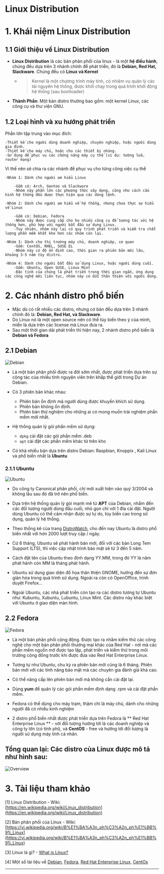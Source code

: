# Linux Distribution

# 1. Khái niệm Linux Distribution

## 1.1 Giới thiệu về Linux Distribution

- **Linux Distribution** là các bản phân phối của linux - là một **hệ điều hành**, chúng đều dựa trên 3 nhánh chính để phát triển, đó là **Debian, Red Hat, Slackware**. Chúng đều có **Linux và Kernel**

  - > Kernel là một chương trình máy tính, có nhiệm vụ quản lý các tài nguyên hệ thống, được khởi chạy trong quá trình khởi động hệ thống (sau bootloader)

- **Thành Phần**: Một bản distro thường bao gồm: một kernel Linux, các công cụ và thư viện GNU.

## 1.2 Loại hình và xu hướng phát triển

Phần lớn tập trung vào mục đích:

    -Thiết kế cho người dùng doanh nghiệp, chuyên nghiệp, hoặc người dùng gia đình.
    -Thiết kế cho máy chủ, hoặc cho các thiết bị nhúng.
    -Sử dụng để phục vụ các chứng năng máy cụ thể (ví dụ: tường lửa, router mạng)

Vì thế nên sẽ chia ra các nhánh để phục vụ cho từng công việc cụ thể

    -Nhóm 1: Dành cho người am hiểu Linux

        -Gồm có: Arch, Gentoo và Slackware
        -Nhóm này phần lớn các phương thức xây dựng, cũng như cách cấu hình hệ thống đều được thực hiện qua các dòng lệnh.

    -Nhóm 2: Dành cho người am hiểu về hệ thống, nhưng chưa thực sự hiểu về Linux

        -Gồm có: Debian, Fedora
        -Nhóm này được cung cấp cho họ nhiều công cụ để tương tác với hệ thống hơn, phù hợp với người bắt đầu sử dụng Linux.
        -Tuy nhiên, nhóm này lại có quy trình phát triển và kiểm tra chất lượng phần mềm khắt khe hơn các nhóm còn lại.

    -Nhóm 3: Dành cho thị trường máy chủ, doanh nghiệp, cơ quan
        -Gồm: CentOS, RHEL, SUSE EL
        -Nhóm này có độ ổn định cao, thời gian ra phiên bản mới lâu, khoảng 3-5 năm tùy distro.

    -Nhóm 4: Dành cho người bắt đầu sử dụng Linux, hoặc người dùng cuối.
        -Gồm: Ubuntu, Open SUSE, Linux Mint
        -Đặc tính của chúng là phát triển trong thời gian ngắn, ứng dụng các công nghệ mới liên tục, nhóm này có GUI thân thiện với người dùng.

# 2. Các nhánh distro phổ biến

- Mặc dù có rất nhiều các distro, nhưng cơ bản đều dựa trên 3 nhánh chính đó là: **Debian, Red Hat, và Slackware**.
- Do Linux nó là một open source nên có thể tùy biến theo ý của mình, miễn là dựa trên các license mà Linux đưa ra.
- Sau một thời gian dài phát triển thì hiện nay, 2 nhánh distro phổ biến là **Debian và Fedora**

## 2.1 Debian

![Debian](02_linux_distribution_image/debian.png)

- Là một bản phân phối được ra đời sớm nhất, được phát triển dựa trên sự cộng tác của nhiều tình nguyện viên trên khắp thế giới trong Dự án Debian.

- Có 3 phiên bản khác nhau:

  - Phiên bản ổn định mà người dùng được khuyến khích sử dụng.
  - Phiên bản không ổn định.
  - Phiên bản thử nghiệm cho những ai có mong muốn trải nghiệm phần mềm mới nhất.

- Hệ thống quản lý gói phần mềm sử dụng:

  - `dpkg` cài đặt các gói phần mềm .deb
  - `apt` cài đặt các phần mềm khác từ trên kho

- Có khả nhiều bản dựa trên distro Debian: Raspbian, Knoppix , Kali Linux và phổ biến nhất là **Ubuntu**

### 2.1.1 Ubuntu

![Ubuntu](02_linux_distribution_image/ubuntu.png)

- Do công ty Canonical phân phối, chỉ mới xuất hiện vào quý 3/2004 và không lâu sau đó đã trở nên phố biến.

- Dựa trên hệ thống quản lý gói mạnh mẽ từ **APT** của Debian, nhắm đến các đối tượng người dùng đầu cuối, nhỏ gọn chỉ với 1 đĩa cài đặt. Người dùng Ubuntu có thể cảm nhận được sự tự do, tùy biến cao trong sử dụng, quản lý hệ thống.

- Theo thống kê của trang [DistroWatch](https://distrowatch.com/), cho đến nay Ubuntu là distro phổ biến nhất với hơn 2000 lượt truy cập / ngày.

- Cứ 6 tháng, Ubuntu sẽ phát hành bản mới, đối với các bản Long Tem Support (LTS), thì việc cập nhật trình bảo mật sẽ từ 3 đến 5 năm.

- Cách đặt tên của Ubuntu theo định dạng YY.MM, trong đó YY là năm phát hành còn MM là tháng phát hành.

- Ubuntu sử dụng giao diện đồ họa thân thiện GNOME, hướng đến sự đơn giản hóa trong quá trình sử dụng. Ngoài ra còn có OpenOffice, trình duyệt Firefox...

- Ngoài Ubuntu, các nhà phát triển còn tạo ra các distro tương tự Ubuntu như: Kubuntu, Xubuntu, Lubuntu, Linux Mint. Các distro này khác biệt với Ubuntu ở giao diện màn hình.

## 2.2 Fedora

![Fedora](02_linux_distribution_image/fedora.png)

- Là một bản phân phối cộng động. Được tạo ra nhằm kiểm thử các công nghệ cho một bản phân phối thương mại khác của Red Hat - nơi mà các phần mềm nguồn mở được tạo lập, phát triển và kiểm thử trong môi trường cộng đồng trước khi được đưa vào Red Hat Enterprise Linux.

- Tương tự như Ubuntu, chu kỳ ra phiên bản mới cũng là 6 tháng. Phiên bản mới với các tính năng bảo mật mà các chuyên gia đánh giá khá cao.

- Có thể nâng cấp lên phiên bản mới mà không cần cài đặt lại.

- Dùng **yum** để quản lý các gói phần mềm định dạng .rpm và cài đặt phần mềm.

- Fedora có thể dùng cho máy trạm, thậm chí là máy chủ, dành cho những người đã có nhiều kinh nghiệm

- 2 distro phổ biến nhất được phát triển dựa trên Fedora là ** Red Hat Enterprise Linux ** - với đối tượng hướng tới là các doanh nghiệp và công ty lớn (có tính phí), và **CentOS** - free và hướng tới đối tượng là người sử dụng máy tính cá nhân.

## Tổng quan lại: Các distro của Linux được mô tả như hình sau:

![Overview](02_linux_distribution_image/overview.png)

# 3. Tài liệu tham khảo

[1] Linux Distribution - Wiki: [https://en.wikipedia.org/wiki/Linux_distribution](https://en.wikipedia.org/wiki/Linux_distribution)

[2] Bản phân phối của Linux - Wiki: [https://vi.wikipedia.org/wiki/B%E1%BA%A3n_ph%C3%A2n_ph%E1%BB%91i_Linux](https://vi.wikipedia.org/wiki/B%E1%BA%A3n_ph%C3%A2n_ph%E1%BB%91i_Linux)

[3] Linux là gì? - [What is Linux?](https://vi.wikipedia.org/wiki/B%E1%BA%A3n_ph%C3%A2n_ph%E1%BB%91i_Linux)

[4] Một số tài liệu về [Debian](https://vi.wikipedia.org/wiki/Debian), [Fedora](https://vi.wikipedia.org/wiki/Fedora), [Red Hat Enterprise Linux](https://en.wikipedia.org/wiki/Red_Hat_Enterprise_Linux), [CentOs](https://www.centos.org/about/)

---
